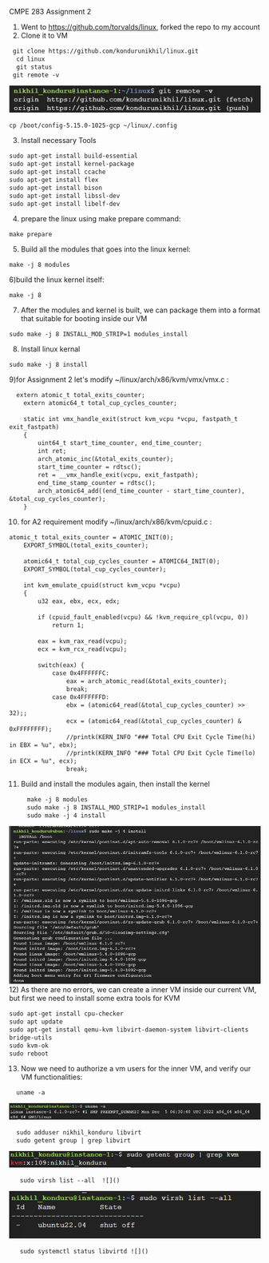 CMPE 283 Assignment 2

1) Went to https://github.com/torvalds/linux, forked the repo to my account <br />
2) Clone it to VM  <br />
```
 git clone https://github.com/kondurunikhil/linux.git
  cd linux
  git status
 git remote -v 
```
![git remote -v](https://github.com/kondurunikhil/virtualisation_Ass_2/blob/main/images/git_remote_v.png)
```
cp /boot/config-5.15.0-1025-gcp ~/linux/.config
```
3) Install necessary Tools <br />
```
sudo apt-get install build-essential
sudo apt-get install kernel-package
sudo apt-get install ccache 
sudo apt-get install flex
sudo apt-get install bison
sudo apt-get install libssl-dev
sudo apt-get install libelf-dev
```
4) prepare the linux using make prepare command: <br />
```
make prepare
```
5) Build all the modules that goes into the linux kernel:<br />
```
make -j 8 modules
```
6)build the linux kernel itself:  <br />
```
make -j 8
```
7) After the modules and kernel is built, we can package them into a format that suitable for booting inside our VM <br />
```
sudo make -j 8 INSTALL_MOD_STRIP=1 modules_install
```
8) Install linux kernal 
```
sudo make -j 8 install
```
9)for Assignment 2 let's modify ~/linux/arch/x86/kvm/vmx/vmx.c  : <br />
```
  extern atomic_t total_exits_counter;
    extern atomic64_t total_cup_cycles_counter;

    static int vmx_handle_exit(struct kvm_vcpu *vcpu, fastpath_t exit_fastpath)
    {
        uint64_t start_time_counter, end_time_counter;
        int ret;
        arch_atomic_inc(&total_exits_counter);
        start_time_counter = rdtsc();
        ret = __vmx_handle_exit(vcpu, exit_fastpath);
        end_time_stamp_counter = rdtsc();
        arch_atomic64_add((end_time_counter - start_time_counter), &total_cup_cycles_counter);
    }
```
10) for A2 requirement modify ~/linux/arch/x86/kvm/cpuid.c :
```
atomic_t total_exits_counter = ATOMIC_INIT(0);
    EXPORT_SYMBOL(total_exits_counter);

    atomic64_t total_cup_cycles_counter = ATOMIC64_INIT(0);
    EXPORT_SYMBOL(total_cup_cycles_counter);

    int kvm_emulate_cpuid(struct kvm_vcpu *vcpu)
    {
        u32 eax, ebx, ecx, edx;

        if (cpuid_fault_enabled(vcpu) && !kvm_require_cpl(vcpu, 0))
            return 1;

        eax = kvm_rax_read(vcpu);
        ecx = kvm_rcx_read(vcpu);

        switch(eax) {
            case 0x4FFFFFFC:
                eax = arch_atomic_read(&total_exits_counter);
                break;
            case 0x4FFFFFFD:
                ebx = (atomic64_read(&total_cup_cycles_counter) >> 32);;
                ecx = (atomic64_read(&total_cup_cycles_counter) & 0xFFFFFFFF);
                //printk(KERN_INFO "### Total CPU Exit Cycle Time(hi) in EBX = %u", ebx);
                //printk(KERN_INFO "### Total CPU Exit Cycle Time(lo) in ECX = %u", ecx);
                break;
```
11) Build and install the modules again, then install the kernel  <br />
```
     make -j 8 modules
     sudo make -j 8 INSTALL_MOD_STRIP=1 modules_install
     sudo make -j 4 install 
```
![install](https://github.com/kondurunikhil/virtualisation_Ass_2/blob/main/images/install.png)
12) As there are no errors, we can create a inner VM inside our current VM,
but first we need to install some extra tools for KVM 
```
sudo apt-get install cpu-checker
sudo apt update
sudo apt-get install qemu-kvm libvirt-daemon-system libvirt-clients bridge-utils
sudo kvm-ok
sudo reboot
```
13) Now we need to authorize a vm users for the inner VM, and verify our VM functionalities:
```
  uname -a
```
![install](https://github.com/kondurunikhil/virtualisation_Ass_2/blob/main/images/uname-1.png)

```
  sudo adduser nikhil_konduru libvirt
  sudo getent group | grep libvirt 
```
![getent](https://github.com/kondurunikhil/virtualisation_Ass_2/blob/main/images/getent.png)
```
   sudo virsh list --all  ![]()
```
![getent](https://github.com/kondurunikhil/virtualisation_Ass_2/blob/main/images/virshlist-all.png)

```
   sudo systemctl status libvirtd ![]()
```   

